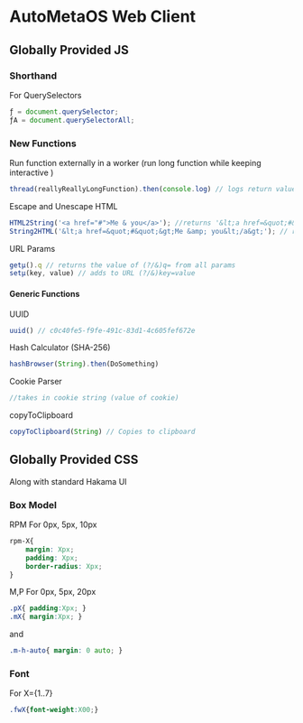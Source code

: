 # AutoMetaOS Web Client

## Globally Provided JS
### Shorthand
For QuerySelectors
```js
ƒ = document.querySelector;
ƒA = document.querySelectorAll;
```

### New Functions
Run function externally in a worker (run long function while keeping interactive )
```js
thread(reallyReallyLongFunction).then(console.log) // logs return value of reallyReallyLongFunction
```

Escape and Unescape HTML
```js
HTML2String('<a href="#">Me & you</a>'); //returns '&lt;a href=&quot;#&quot;&gt;Me &amp; you&lt;/a&gt;'
String2HTML('&lt;a href=&quot;#&quot;&gt;Me &amp; you&lt;/a&gt;'); // returns // '<a href="#">Me & you</a>'
```

URL Params
```js
getµ().q // returns the value of (?/&)q= from all params
setµ(key, value) // adds to URL (?/&)key=value
```

#### Generic Functions
UUID
```js
uuid() // c0c40fe5-f9fe-491c-83d1-4c605fef672e
```

Hash Calculator (SHA-256)
```js
hashBrowser(String).then(DoSomething)
```

Cookie Parser
```js
//takes in cookie string (value of cookie)
```

copyToClipboard
```js
copyToClipboard(String) // Copies to clipboard
```

## Globally Provided CSS
Along with standard Hakama UI

### Box Model
RPM For 0px, 5px, 10px
```css
rpm-X{
    margin: Xpx;
    padding: Xpx;
    border-radius: Xpx;
}
```

M,P For 0px, 5px, 20px
```css
.pX{ padding:Xpx; }
.mX{ margin:Xpx; }
```
and
```css
.m-h-auto{ margin: 0 auto; }
```

### Font
For X={1..7}
```css
.fwX{font-weight:X00;}
```